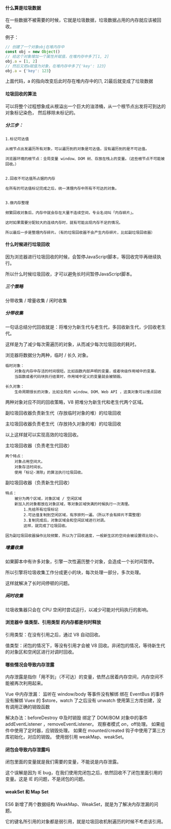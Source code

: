#### 什么算是垃圾数据

在一些数据不被需要的时候，它就是垃圾数据，垃圾数据占用的内存就应该被回收。

例子：
```js
// 创建了一个对象obj在堆内存中
const obj = new Object()
// 给这个对象增加一个属性并赋值，在堆内存中多了[1, 2]
obj.a = [1, 2]
// 然后又把a赋值为对象，在堆内存中多了{'key': 123}
obj.a = {'key': 123}
```
上面代码，a 的指向改变后此时存在堆内存中的[1, 2]最后就变成了垃圾数据



#### 垃圾回收的算法

可以将整个过程想象成从根溢出一个巨大的油漆桶，从一个根节点出发将可到达的对象标记染色， 然后移除未标记的。

##### 分三步：


    1.标记可达值
    
    从根节点出发遍历所有对象，可以遍历到的对象是可达值，没有遍历到的是不可达值。

    浏览器环境的根节点：全局变量 window、DOM 树、存放在栈上的变量。（这些根节点不可能被回收。）

    
    2.回收不可达值所占据的内存

    在所有的可达值标记完成之后，统一清理内存中所有不可达的对象。


    3.做内存整理

    频繁回收对象后，内存中就会存在大量不连续空间，专业名词叫「内存碎片」。

    这时如果需要分配较大的连续内存时，就有可能出现内存不足的情况。

    所以最后一步是整理内存碎片。（有的垃圾回收器不会产生内存碎片，比如副垃圾回收器）




#### 什么时候进行垃圾回收

因为浏览器进行垃圾回收的时候，会暂停JavaScript脚本，等回收完毕再继续执行。

所以什么时候垃圾回收，才可以避免长时间暂停JavaScript脚本。


##### 三个策略

分带收集 / 增量收集 / 闲时收集


##### 分带收集

一句话总结分代回收就是：将堆分为新生代与老生代，多回收新生代，少回收老生代。

这样是为了减少每次需遍历的对象，从而减少每次垃圾回收的耗时。


浏览器将数据分为两种，临时 / 长久 对象。

    临时对象：
        对象在内存中存活的时间很短。比如函数内部声明的变量，或者块级作用域中的变量。
        当函数或者代码块执行结束时，作用域中定义的变量就会被销毁。

    长久对象：
        生命周期很长的对象，比如全局的 window、DOM、Web API ，这类对象可以慢点回收


两种对象对应不同的回收策略，V8 把堆分为新生代和老生代两个区域。

副垃圾回收器负责新生代（存放临时对象的堆）的垃圾回收

主垃圾回收器负责老生代（存放持久对象的堆）的垃圾回收

以上这样就可以实现高效的垃圾回收。


主垃圾回收器（负责老生代回收）

    两个特点：
        对象占用空间大。
        对象存活时间长。
        使用「标记-清除」的算法执行垃圾回收。


副垃圾回收器（负责新生代回收）

    特点：
        被分为两个区域，对象区域 / 空闲区域
        新加入的对象都放在对象区域，等对象区域快满的时候执行一次清理。
            1.先给所有垃圾标记
            2.可达值复制到空闲区域，有序排列一遍。（所以不会有碎片不需整理）
            3.复制完成后，对象区域会和空闲区域进行对调。
            这样，就完成了垃圾回收。

    因为副垃圾回收器操作比较频繁，所以为了回收速度，一般新生区的空间会被设置得比较小。




##### 增量收集

如果脚本中有许多对象，引擎一次性遍历整个对象，会造成一个长时间暂停。

所以引擎将垃圾收集工作分成更小的块，每次处理一部分，多次处理。

这样就解决了长时间停顿的问题。




##### 闲时收集

垃圾收集器只会在 CPU 空闲时尝试运行，以减少可能对代码执行的影响。





#### 浏览器中 值类型、引用类型 的内存都是何时释放

引用类型：在没有引用之后，通过 V8 自动回收。

值类型：闭包的情况下，等没有引用才会被 V8 回收。非闭包的情况，等待新生代的对象区和空闲区进行对调时回收。



#### 哪些情况会导致内存泄露

内存泄露是指你「用不到」（不可达）的变量，依然占居着内存空间，内存空间不能被再次利用起来。

Vue 中内存泄漏：
    监听在 window/body 等事件没有解绑
    绑在 EventBus 的事件没有解绑
    Vuex 的 $store，watch 了之后没有 unwatch
    使用第三方库创建，没有调用正确的销毁函数

解决办法：beforeDestroy 中及时销毁
    绑定了 DOM/BOM 对象中的事件 addEventListener ，removeEventListener。
    观察者模式 $on，$off处理。
    如果组件中使用了定时器，应销毁处理。
    如果在 mounted/created 钩子中使用了第三方库初始化，对应的销毁。
    使用弱引用 weakMap、weakSet。



#### 闭包会导致内存泄露吗

闭包里面的变量就是我们需要的变量，不能说是内存泄露。

这个误解是因为 IE bug，在我们使用完闭包之后，依然回收不了闭包里面引用的变量。这是 IE 的问题，不是闭包的问题。



#### weakSet 和 Map Set

ES6 新增了两个数据结构 WeakMap、WeakSet，就是为了解决内存泄漏的问题。

它的键名所引用的对象都是弱引用，就是垃圾回收机制遍历的时候不考虑该引用。